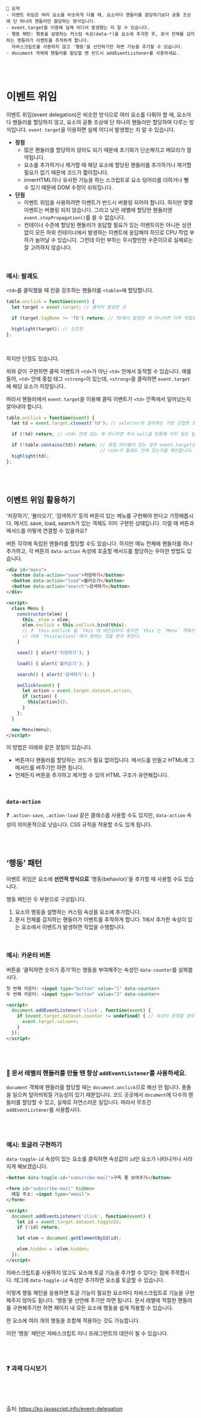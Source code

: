 ```
📍 요약
- 이벤트 위임은 여러 요소를 비슷하게 다룰 때, 요소마다 핸들러를 할당하기보다 공통 조상에 단 하나의 핸들러만 할당하는 방식입니다.
- event.target을 이용해 실제 어디서 발생했는 지 알 수 있습니다.
- 행동 패턴: 행동을 설명하는 커스텀 속성(data-*)을 요소에 추가한 후, 문서 전체를 감지하는 핸들러가 이벤트를 추적하게 합니다. 
  자바스크립트를 사용하지 않고 '행동'을 선언하기만 하면 기능을 추가할 수 있습니다.
- document 객체에 핸들러를 할당할 땐 반드시 addEventListener를 사용하세요.
```
<br><br>

# 이벤트 위임

이벤트 위임(event delegation)은 비슷한 방식으로 여러 요소를 다뤄야 할 때, 요소마다 핸들러를 할당하지 않고, 요소의 공통 조상에 단 하나의 핸들러만 할당하여 다루는 방식입니다. `event.target`을 이용하면 실제 어디서 발생했는 지 알 수 있습니다. 

* **장점**
  * 많은 핸들러를 할당하지 않아도 되기 때문에 초기화가 단순해지고 메모리가 절약됩니다.
  * 요소를 추가하거나 제거할 때 해당 요소에 할당된 핸들러를 추가하거나 제거할 필요가 없기 때문에 코드가 짧아집니다.
  * innerHTML이나 유사한 기능을 하는 스크립트로 요소 덩어리를 더하거나 뺄 수 있기 때문에 DOM 수정이 쉬워집니다.
* **단점**
  * 이벤트 위임을 사용하려면 이벤트가 반드시 버블링 되어야 합니다. 하지만 몇몇 이벤트는 버블링 되지 않습니다. 그리고 낮은 레벨에 할당한 핸들러엔 `event.stopPropagation()`를 쓸 수 없습니다.
  * 컨테이너 수준에 할당된 핸들러가 응답할 필요가 있는 이벤트이든 아니든 상관없이 모든 하위 컨테이너에서 발생하는 이벤트에 응답해야 하므로 CPU 작업 부하가 늘어날 수 있습니다. 그런데 이런 부하는 무시할만한 수준이므로 실제로는 잘 고려하지 않습니다.

<br>

### 예시: 팔괘도

`<td>`를 클릭했을 때 칸을 강조하는 핸들러를 `<table>`에 할당합니다.

```js
table.onclick = function(event) {
  let target = event.target; // 클릭이 발생한 곳

  if (target.tagName != 'TD') return; // TD에서 발생한 게 아니라면 아무 작업도 하지 않습니다,

  highlight(target); // 강조함
};
```

<br>

하지만 단점도 있습니다.

위와 같이 구현하면 클릭 이벤트가 `<td>`가 아닌 `<td>` 안에서 동작할 수 있습니다. 예를 들어, `<td>` 안에 중첩 태그 `<strong>`이 있는데, `<strong>`을 클릭하면 `event.target`에 해당 요소가 저장됩니다.

따라서 핸들러에서 `event.target`을 이용해 클릭 이벤트가 `<td>` 안쪽에서 일어났는지 알아내야 합니다.

```js
table.onclick = function(event) {
  let td = event.target.closest('td'); // selector와 일치하는 가장 근접한 조상 요소

  if (!td) return; // <td> 안에 있는 게 아니라면 즉시 null을 반환해 아무 일도 일어나지 않습니다

  if (!table.contains(td)) return; // 중첩 테이블이 있는 경우 event.target은 현재 테이블 바깥에 있는 <td>가 될 수도 있습니다.
                                   // <td>가 팔괘도 안에 있는지를 확인합니다.
  highlight(td);
};
```

<br><br>

## 이벤트 위임 활용하기

‘저장하기’, ‘불러오기’, ‘검색하기’ 등의 버튼이 있는 메뉴를 구현해야 한다고 가정해봅시다. 메서드 save, load, search가 있는 객체도 이미 구현한 상태입니다. 이럴 때 버튼과 메서드를 어떻게 연결할 수 있을까요?

버튼 각각에 독립된 핸들러를 할당할 수도 있습니다. 하지만 메뉴 전체에 핸들러를 하나 추가하고, 각 버튼의 `data-action` 속성에 호출할 메서드를 할당하는 우아한 방법도 있습니다. 

```html
<div id="menu">
  <button data-action="save">저장하기</button>
  <button data-action="load">불러오기</button>
  <button data-action="search">검색하기</button>
</div>

<script>
  class Menu {
    constructor(elem) {
      this._elem = elem;
      elem.onclick = this.onClick.bind(this);
      // ❓ `this.onClick`을 `this`에 바인딩하지 않으면 `this`는 `Menu` 객체가 아닌 DOM 요소(`elem`)를 참조함.
      // 아래 `this[action]`에서 원하는 것을 얻지 못한다.
    }

    save() { alert('저장하기'); }

    load() { alert('불러오기'); }

    search() { alert('검색하기'); }

    onClick(event) {
      let action = event.target.dataset.action;
      if (action) {
        this[action]();
      }
    };
  }

  new Menu(menu);
</script>
```

이 방법은 아래와 같은 장점이 있습니다.

* 버튼마다 핸들러를 할당하는 코드가 필요 없어집니다. 메서드를 만들고 HTML에 그 메서드를 써주기만 하면 됩니다.
* 언제든지 버튼을 추가하고 제거할 수 있어 HTML 구조가 유연해집니다.

<br>

### `data-action`

❓ `.action-save`, `.action-load` 같은 클래스를 사용할 수도 있지만, `data-action` 속성이 의미론적으로 낫습니다. CSS 규칙을 적용할 수도 있게 됩니다.

<br><br>

## ‘행동’ 패턴

이벤트 위임은 요소에 **선언적 방식으로** '행동(behavior)'을 추가할 때 사용할 수도 있습니다. 

행동 패턴은 두 부분으로 구성됩니다.

1. 요소의 행동을 설명하는 커스텀 속성을 요소에 추가합니다.
2. 문서 전체를 감지하는 핸들러가 이벤트를 추적하게 합니다. 1에서 추가한 속성이 있는 요소에서 이벤트가 발생하면 작업을 수행합니다.

<br>

### 예시: 카운터 버튼

버튼을 '클릭하면 숫자가 증가’하는 행동을 부여해주는 속성인 `data-counter`를 살펴봅시다.

```html
첫 번째 카운터: <input type="button" value="1" data-counter>
두 번째 카운터: <input type="button" value="2" data-counter>

<script>
  document.addEventListener('click', function(event) {
    if (event.target.dataset.counter != undefined) { // 속성이 존재할 경우
      event.target.value++;
    }
  });
</script>
```

<br><br>

### 🚨 문서 레벨의 핸들러를 만들 땐 항상 `addEventListener`를 사용하세요.

`document` 객체에 핸들러를 할당할 때는 `document.onclick`으로 해선 안 됩니다. 충돌을 일으켜 덮어씌워질 가능성이 있기 때문입니다. 코드 곳곳에서 `document`에 다수의 핸들러를 할당할 수 있고, 실제로 자연스러운 일입니다. 따라서 무조건 `addEventListener`를 사용합시다. 

<br><br>

### 예시: 토글러 구현하기

`data-toggle-id` 속성이 있는 요소를 클릭하면 속성값이 `id`인 요소가 나타나거나 사라지게 해보겠습니다.

```html
<button data-toggle-id="subscribe-mail">구독 폼 보여주기</button>

<form id="subscribe-mail" hidden>
  메일 주소: <input type="email">
</form>

<script>
  document.addEventListener('click', function(event) {
    let id = event.target.dataset.toggleId;
    if (!id) return;

    let elem = document.getElementById(id);

    elem.hidden = !elem.hidden;
  });
</script>
```

자바스크립트를 사용하지 않고도 요소에 토글 기능을 추가할 수 있다는 점에 주목합시다. 태그에 `data-toggle-id` 속성만 추가하면 요소를 토글할 수 있습니다. 

이렇게 행동 패턴을 응용하면 토글 기능이 필요한 요소마다 자바스크립트로 기능을 구현해주지 않아도 됩니다. '행동’을 선언해 주기만 하면 됩니다. 문서 레벨에 적절한 핸들러를 구현해주기만 하면 페이지 내 모든 요소에 행동을 쉽게 적용할 수 있습니다.

한 요소에 여러 개의 행동을 조합해 적용하는 것도 가능합니다.

이런 ‘행동’ 패턴은 자바스크립트 미니 프래그먼트의 대안이 될 수 있습니다.

<br><br>

### ❓ 과제 다시보기 

<br><br><br>

출처: https://ko.javascript.info/event-delegation
